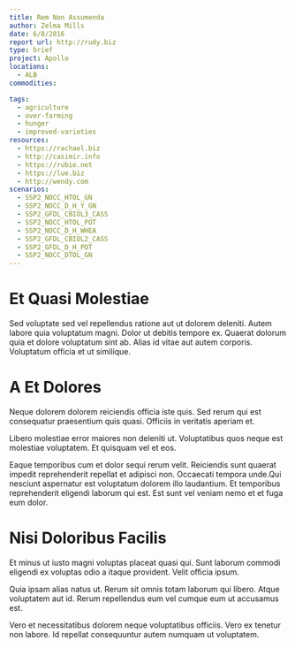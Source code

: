 ```yaml
---
title: Rem Non Assumenda
author: Zelma Mills
date: 6/8/2016
report url: http://rudy.biz
type: brief
project: Apollo
locations:
  - ALB
commodities:

tags:
  - agriculture
  - over-farming
  - hunger
  - improved-varieties
resources:
  - https://rachael.biz
  - http://casimir.info
  - https://rubie.net
  - https://lue.biz
  - http://wendy.com
scenarios:
  - SSP2_NOCC_HTOL_GN
  - SSP2_NOCC_D_H_Y_GN
  - SSP2_GFDL_CBIOL3_CASS
  - SSP2_NOCC_HTOL_POT
  - SSP2_NOCC_D_H_WHEA
  - SSP2_GFDL_CBIOL2_CASS
  - SSP2_GFDL_D_H_POT
  - SSP2_NOCC_DTOL_GN
---
```

# Et Quasi Molestiae
Sed voluptate sed vel repellendus ratione aut ut dolorem deleniti. Autem labore quia voluptatum magni. Dolor ut debitis tempore ex. Quaerat dolorum quia et dolore voluptatum sint ab. Alias id vitae aut autem corporis. Voluptatum officia et ut similique.

# A Et Dolores
Neque dolorem dolorem reiciendis officia iste quis. Sed rerum qui est consequatur praesentium quis quasi. Officiis in veritatis aperiam et.
 Libero molestiae error maiores non deleniti ut. Voluptatibus quos neque est molestiae voluptatem. Et quisquam vel et eos.
 Eaque temporibus cum et dolor sequi rerum velit. Reiciendis sunt quaerat impedit reprehenderit repellat et adipisci non. Occaecati tempora unde.Qui nesciunt aspernatur est voluptatum dolorem illo laudantium. Et temporibus reprehenderit eligendi laborum qui est. Est sunt vel veniam nemo et et fuga eum dolor.

# Nisi Doloribus Facilis
Et minus ut iusto magni voluptas placeat quasi qui. Sunt laborum commodi eligendi ex voluptas odio a itaque provident. Velit officia ipsum.
 Quia ipsam alias natus ut. Rerum sit omnis totam laborum qui libero. Atque voluptatem aut id. Rerum repellendus eum vel cumque eum ut accusamus est.
 Vero et necessitatibus dolorem neque voluptatibus officiis. Vero ex tenetur non labore. Id repellat consequuntur autem numquam ut voluptatem.
